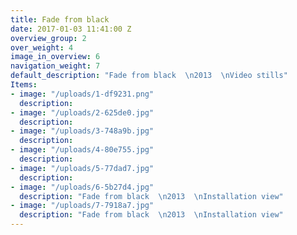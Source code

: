 ```yaml
---
title: Fade from black
date: 2017-01-03 11:41:00 Z
overview_group: 2
over_weight: 4
image_in_overview: 6
navigation_weight: 7
default_description: "Fade from black  \n2013  \nVideo stills"
Items:
- image: "/uploads/1-df9231.png"
  description: 
- image: "/uploads/2-625de0.jpg"
  description: 
- image: "/uploads/3-748a9b.jpg"
  description: 
- image: "/uploads/4-80e755.jpg"
  description: 
- image: "/uploads/5-77dad7.jpg"
  description: 
- image: "/uploads/6-5b27d4.jpg"
  description: "Fade from black  \n2013  \nInstallation view"
- image: "/uploads/7-7918a7.jpg"
  description: "Fade from black  \n2013  \nInstallation view"
---
```


